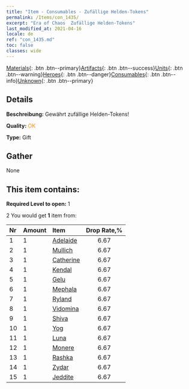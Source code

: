 ```yaml
---
title: "Item - Consumables - Zufällige Helden-Tokens"
permalink: /Items/con_1435/
excerpt: "Era of Chaos  Zufällige Helden-Tokens"
last_modified_at: 2021-04-16
locale: de
ref: "con_1435.md"
toc: false
classes: wide
---
```

 [Materials](/de/Items/){: .btn .btn--primary}[Artifacts](/de/Items/Artifacts/){: .btn .btn--success}[Units](/de/Items/Units/){: .btn .btn--warning}[Heroes](/de/Items/Heroes/){: .btn .btn--danger}[Consumables](/de/Items/Consumables/){: .btn .btn--info}[Unknown](/de/Items/Unknown/){: .btn .btn--primary}

## Details
 **Beschreibung:** Gewährt zufällige Helden-Tokens!

 **Quality:** <span style="color: #FF8C00">OK</span>

 **Type:** Gift

## Gather

  None

## This item contains:

 **Required Level to open:** 1

 2 You would get **1** item  from:

  | Nr | Amount |     Item    | Drop Rate,% |
  |:---|:-------|:------------|:---------:|
  | 1 | 1 | [Adelaide](/de/Items/her_359/) | 6.67 | 
  | 2 | 1 | [Mullich](/de/Items/her_360/) | 6.67 | 
  | 3 | 1 | [Catherine](/de/Items/her_361/) | 6.67 | 
  | 4 | 1 | [Kendal](/de/Items/her_363/) | 6.67 | 
  | 5 | 1 | [Gelu](/de/Items/her_366/) | 6.67 | 
  | 6 | 1 | [Mephala](/de/Items/her_367/) | 6.67 | 
  | 7 | 1 | [Ryland](/de/Items/her_368/) | 6.67 | 
  | 8 | 1 | [Vidomina](/de/Items/her_372/) | 6.67 | 
  | 9 | 1 | [Shiva](/de/Items/her_376/) | 6.67 | 
  | 10 | 1 | [Yog](/de/Items/her_377/) | 6.67 | 
  | 11 | 1 | [Luna](/de/Items/her_378/) | 6.67 | 
  | 12 | 1 | [Monere](/de/Items/her_379/) | 6.67 | 
  | 13 | 1 | [Rashka](/de/Items/her_384/) | 6.67 | 
  | 14 | 1 | [Zydar](/de/Items/her_385/) | 6.67 | 
  | 15 | 1 | [Jeddite](/de/Items/her_391/) | 6.67 | 
